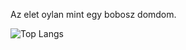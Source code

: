Az elet oylan mint egy bobosz domdom.

![Top Langs](https://github-readme-stats.vercel.app/api/top-langs/?username=kecskeszsoltistvan&layout=compact&theme=radical)
